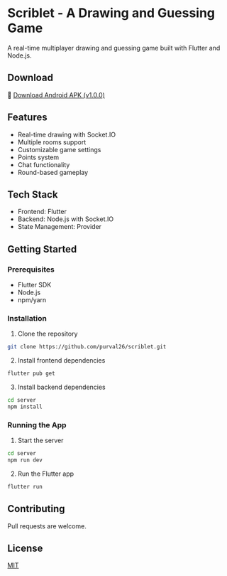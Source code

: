 # Scriblet - A Drawing and Guessing Game

A real-time multiplayer drawing and guessing game built with Flutter and Node.js.

## Download
📱 [Download Android APK (v1.0.0)](https://github.com/purval26/skribbl_clone/raw/refs/heads/release_v1.0.0_clean/releases/Scriblet.apk?download=)


## Features
- Real-time drawing with Socket.IO
- Multiple rooms support
- Customizable game settings
- Points system
- Chat functionality
- Round-based gameplay

## Tech Stack
- Frontend: Flutter
- Backend: Node.js with Socket.IO
- State Management: Provider

## Getting Started

### Prerequisites
- Flutter SDK
- Node.js
- npm/yarn

### Installation

1. Clone the repository
```bash
git clone https://github.com/purval26/scriblet.git
```

2. Install frontend dependencies
```bash
flutter pub get
```

3. Install backend dependencies
```bash
cd server
npm install
```

### Running the App

1. Start the server
```bash
cd server
npm run dev
```

2. Run the Flutter app
```bash
flutter run
```

## Contributing
Pull requests are welcome.

## License
[MIT](https://choosealicense.com/licenses/mit/)